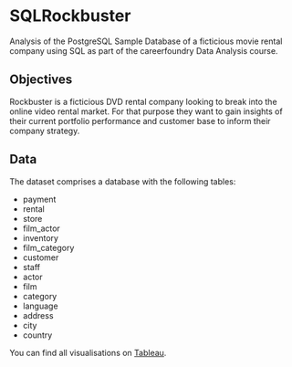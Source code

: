 # SQLRockbuster
Analysis of the PostgreSQL Sample Database of a ficticious movie rental company using SQL as part of the careerfoundry Data Analysis course.

## Objectives
Rockbuster is a ficticious DVD rental company looking to break into the online video rental market. For that purpose they want to gain insights of their current portfolio performance and customer base to inform their company strategy.

## Data
The dataset comprises a database with the following tables:

* payment
* rental
* store
* film_actor
* inventory
* film_category
* customer
* staff
* actor
* film
* category
* language
* address
* city
* country

You can find all visualisations on [Tableau](https://public.tableau.com/app/profile/arturo.lituma/viz/RockbusterStats_16739652911650/GenresBarGraph).
